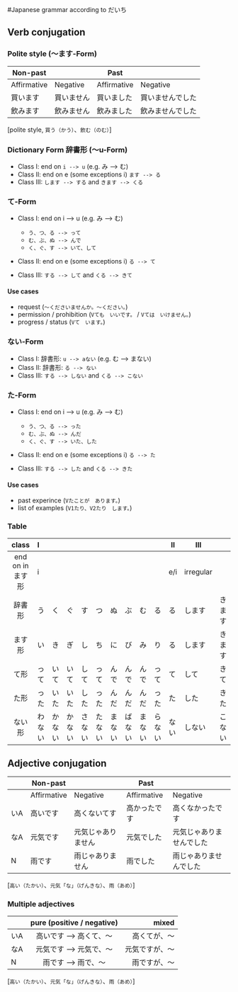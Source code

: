 #Japanese grammar according to だいち

## Verb conjugation

### Polite style (〜ます-Form)
| Non-past              || Past                   ||
|----------- | -------- | ----------- |----------|
| Affirmative| Negative | Affirmative | Negative |
|買います     | 買いません | 買いました   | 買いませんでした | 
|飲みます     | 飲みません | 飲みました   | 飲みませんでした | 
[polite style, `買う（かう）`、`飲む（のむ）`]

### Dictionary Form 辞書形 (〜u-Form)
* Class I: end on `i --> u` (e.g. み --> む)
* Class II: end on e (some exceptions i) `ます --> る`
* Class III: `します --> する` and `きます --> くる`

### て-Form
* Class I: end on i --> u (e.g. み --> む)
    * `う、つ、る --> って`
    * `む、ぶ、ぬ --> んで`
    * `く、ぐ、す --> いて、して`

* Class II: end on e (some exceptions i) `る --> て`
* Class III: `する --> して` and `くる --> きて`

#### Use cases
* request (`〜くださいませんか。〜ください。`)
* permission / prohibition (`Vても　いいです。` / `Vては　いけません。`)
* progress / status (`Vて　います。`)

### ない-Form
* Class I: 辞書形: `u --> aない` (e.g. む --> まない)
* Class II: 辞書形: `る --> ない`
* Class III: `する --> しない` and `くる --> こない`

### た-Form
* Class I: end on i --> u (e.g. み --> む)
    * `う、つ、る --> った`
    * `む、ぶ、ぬ --> んだ`
    * `く、ぐ、す --> いた、した`

* Class II: end on e (some exceptions i) `る --> た`
* Class III: `する --> した` and `くる --> きた`

#### Use cases
* past experince (`Vたことが　あります。`)
* list of examples (`V1たり、V2たり　します。`)


### Table

|class|I |||||||||II|III||
|:-:|:-|-|-|-|-|-|-|-|-|-|-|-|
end on in ます形| i |||||||||e/i|irregular||
辞書形 |う|く|ぐ|す|つ|ぬ|ぶ|む|る|る|します|きます|
ます形|い|き|ぎ|し|ち|に|び|み|り|る|します|きます|
て形|って| いて|いて |して |って|んで|んで|んで|って|て|して|きて|
た形|った| いた|いた |した |った|んだ|んだ|んだ|った|た|した|きた|
ない形|わない|かない|かない|さない|たない|まない|ばない|まない|らない|ない|しない|こない|


## Adjective conjugation

|    | Non-past                     || Past                             ||
|----|----------- | ----------------| ----------- |----------------------|
|    | Affirmative| Negative        | Affirmative | Negative            |
|いA | 高いです    | 高くないてす      | 高かったです  | 高くなかったです       | 
|なA | 元気です    | 元気じゃありません | 元気でした   | 元気じゃありませんでした |
|N　 | 雨です    　| 雨じゃありません 　| 雨でした   　| 雨じゃありませんでした 　|
[`高い（たかい）`、`元気「な」（げんきな）`、`雨（あめ）`]

### Multiple adjectives

|    | pure (positive / negative) | mixed        |
|----|:--------------------------:| ------------:|
|いA | 高いです --> 高くて、〜       | 高くてが、〜   |
|なA | 元気です --> 元気で、〜       | 元気ですが、〜 |
|N　 | 雨です --> 雨で、〜          | 雨ですが、〜   |
[`高い（たかい）`、`元気「な」（げんきな）`、`雨（あめ）`]
